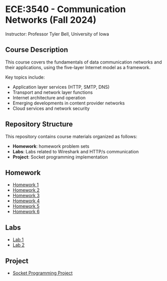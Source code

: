# ECE:3540 - Communication Networks (Fall 2024)
Instructor: Professor Tyler Bell, University of Iowa

## Course Description

This course covers the fundamentals of data communication networks and their applications, using the five-layer Internet model as a framework. 

Key topics include:
- Application layer services (HTTP, SMTP, DNS)
- Transport and network layer functions
- Internet architecture and operation
- Emerging developments in content provider networks
- Cloud services and network security

## Repository Structure

This repository contains course materials organized as follows:

- **Homework**: homework problem sets
- **Labs**: Labs related to Wireshark and HTTP/s communication
- **Project**: Socket programming implementation

## Homework
- [Homework 1](homework/homework_1.pdf)
- [Homework 2](homework/homework_2.pdf)
- [Homework 3](homework/homework_3.pdf)
- [Homework 4](homework/homework_4.pdf)
- [Homework 5](homework/homework_5.pdf)
- [Homework 6](homework/homework_6.pdf)

## Labs

- [Lab 1](lab/lab_1.pdf)
- [Lab 2](lab/lab_2.pdf)

## Project

- [Socket Programming Project](project/README.md)
